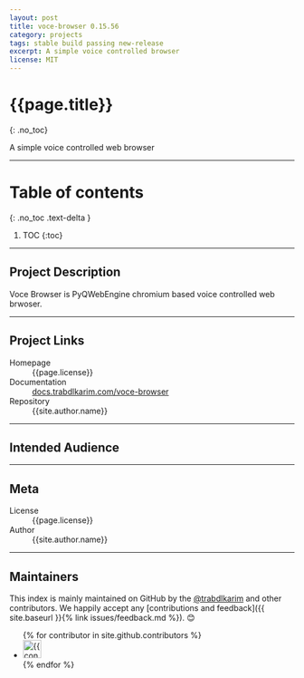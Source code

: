 ```yaml
---
layout: post
title: voce-browser 0.15.56
category: projects
tags: stable build passing new-release
excerpt: A simple voice controlled browser
license: MIT
---
```


#  <i class="fa fa-cube"></i> {{page.title}}
{: .no_toc}

A simple voice controlled web browser

---

# Table of contents
{: .no_toc .text-delta }

1. TOC 
{:toc}

---

## Project Description

Voce Browser is PyQWebEngine chromium based voice controlled web brwoser.

---

## Project Links

<dl>
  <dt>Homepage</dt>
  <dd>{{page.license}}</dd>
  <dt>Documentation</dt>
  <dd><a href="#" target="_blank">docs.trabdlkarim.com/voce-browser</a></dd>
  <dt>Repository</dt>
  <dd>{{site.author.name}}</dd>
</dl>

---

## Intended Audience

---

## <i class="fa fa-info-circle"></i> Meta

<dl>
  <dt>License</dt>
  <dd>{{page.license}}</dd>
  <dt>Author</dt>
  <dd>{{site.author.name}}</dd>
</dl>

---

## Maintainers

This index is mainly maintained on GitHub by the <a href="https://github.com/trabdlkarim" target="_blank">@trabdlkarim</a> and other contributors. We happily accept any [contributions and feedback]({{ site.baseurl }}{% link issues/feedback.md %}). 😊

<ul class="list-style-none">
{% for contributor in site.github.contributors %}
  <li class="d-inline-block mr-1">
     <a href="{{ contributor.html_url }}"><img src="{{ contributor.avatar_url }}" width="32" height="32" alt="{{ contributor.login }}"/></a>
  </li>
{% endfor %}
</ul>
